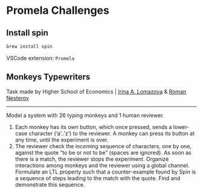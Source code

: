 # Promela Challenges

## Install spin

```bash
brew install spin
```

VSCode extension: `Promela`

## Monkeys Typewriters

Task made by Higher School of Economics | [Irina A. Lomazova](https://www.hse.ru/en/staff/ilomazova) & [Roman Nesterov](https://www.hse.ru/en/staff/rnesterov)

---

Model a system with 26 typing monkeys and 1 human reviewer.
1. Each monkey has its own button, which once pressed, sends a lower-case character (‘a’..’z’) to the reviewer. A monkey can press its button at any time, until the experiment is over.
2. The reviewer check the incoming sequence of characters, one by one, against the quote “to be or not to be” (spaces are ignored). As soon as there is a match, the reviewer stops the experiment.
Organize interactions among monkeys and the reviewer using a global channel. Formulate an LTL property such that a counter-example found by Spin is a sequence of steps leading to the match with the quote. Find and demonstrate this sequence.